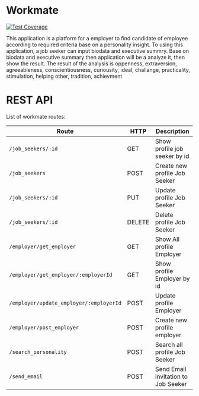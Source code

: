 # Workmate
[![Test Coverage](https://api.codeclimate.com/v1/badges/90f92f59c47730959d03/test_coverage)](https://codeclimate.com/github/sisinduku/workmate-server/test_coverage)

This application is a platform for a employer to find candidate of employee according to required criteria base on a personality insight. To using this application, a job seeker can input biodata and executive summry. Base on biodata and executive summary then application will be a analyze it, then show the result. The result of the analysis is oppenness, extraversion, agreeableness, conscientiousness, curiousity, ideal, challange, practicality, stimulation, helping other, tradition, achievment

# REST API
List of workmate routes:

| Route | HTTP | Description |
| ------ | ------ | ------ |
| `/job_seekers/:id` | GET | Show profile job seeker by id |
| `/job_seekers` | POST | Create new profile Job Seeker |
| `/job_seekers/:id` | PUT | Update profile Job Seeker |
| `/job_seekers/:id` | DELETE | Delete profile Job Seeker |
| `/employer/get_employer` | GET | Show All profile Employer |
| `/employer/get_employer/:employerId` | GET | Show profile Employer by id |
| `/employer/update_employer/:employerId` | POST | Update profile Employer |
| `/employer/post_employer` | POST | Create new profile employer |
| `/search_personality` | POST | Search all profile Job Seeker |
| `/send_email` | POST | Send Email invitation to Job Seeker |

